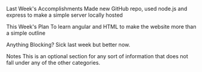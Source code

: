 Last Week's Accomplishments
Made new GitHub repo, used node.js and express to make a simple server locally hosted

This Week's Plan
To learn angular and HTML to make the website more than a simple outline

Anything Blocking?
Sick last week but better now.

Notes
This is an optional section for any sort of information that does not fall under any of the other categories.
